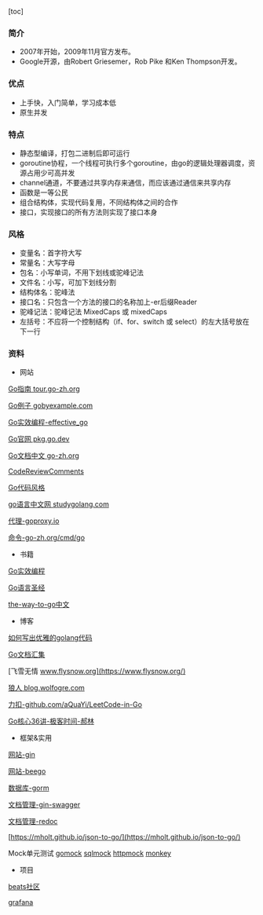 [toc]

### 简介
- 2007年开始，2009年11月官方发布。
- Google开源，由Robert Griesemer，Rob Pike 和Ken Thompson开发。

### 优点

- 上手快，入门简单，学习成本低
- 原生并发

### 特点

- 静态型编译，打包二进制后即可运行
- goroutine协程，一个线程可执行多个goroutine，由go的逻辑处理器调度，资源占用少可高并发
- channel通道，不要通过共享内存来通信，而应该通过通信来共享内存
- 函数是一等公民
- 组合结构体，实现代码复用，不同结构体之间的合作
- 接口，实现接口的所有方法则实现了接口本身

### 风格

- 变量名：首字符大写
- 常量名：大写字母
- 包名：小写单词，不用下划线或驼峰记法
- 文件名：小写，可加下划线分割
- 结构体名：驼峰法
- 接口名：只包含一个方法的接口的名称加上-er后缀Reader
- 驼峰记法：驼峰记法 MixedCaps 或 mixedCaps
- 左括号：不应将一个控制结构（if、for、switch 或 select）的左大括号放在下一行

### 资料

- 网站

[Go指南 tour.go-zh.org](https://tour.go-zh.org/list)

[Go例子 gobyexample.com](https://gobyexample.com/)

[Go实效编程-effective_go](https://go-zh.org/doc/effective_go.html)

[Go官网 pkg.go.dev](https://pkg.go.dev/)

[Go文档中文 go-zh.org](https://go-zh.org/doc)

[CodeReviewComments](https://github.com/golang/go/wiki/CodeReviewComments)

[Go代码风格](https://github.com/golang-standards/project-layout)

[go语言中文网 studygolang.com](https://studygolang.com/dl)

[代理-goproxy.io](https://goproxy.io/)

[命令-go-zh.org/cmd/go](https://go-zh.org/cmd/go/)

- 书籍

[Go实效编程](https://bingohuang.gitbooks.io/effective-go-zh-en/)

[Go语言圣经](https://docs.hacknode.org/gopl-zh/ch0/ch0-01.html)

[the-way-to-go中文](https://github.com/unknwon/the-way-to-go_ZH_CN/blob/master/eBook/directory.md)

- 博客

[如何写出优雅的golang代码](https://draveness.me/golang-101/)

[Go文档汇集](https://www.topgoer.com/)

[飞雪无情 www.flysnow.org](https://www.flysnow.org/)

[狼人 blog.wolfogre.com](https://blog.wolfogre.com)

[力扣-github.com/aQuaYi/LeetCode-in-Go](https://github.com/aQuaYi/LeetCode-in-Go)

[Go核心36讲-极客时间-郝林](https://account.geekbang.org/dashboard/buy)

- 框架&实用

[网站-gin](https://github.com/gin-gonic/gin)

[网站-beego](https://github.com/astaxie/beego)

[数据库-gorm](https://gorm.io/docs/query.html) 

[文档管理-gin-swagger](https://github.com/swaggo/gin-swagger)

[文档管理-redoc](https://github.com/Redocly/redoc)

[https://mholt.github.io/json-to-go/](https://mholt.github.io/json-to-go/)

Mock单元测试 [gomock](https://github.com/golang/mock) [sqlmock](https://github.com/DATA-DOG/go-sqlmock)  [httpmock](https://github.com/jarcoal/httpmock) [monkey](https://github.com/bouk/monkey)

- 项目

[beats社区](https://www.elastic.co/guide/en/beats/devguide/7.0/index.html)

[grafana](https://github.com/grafana/grafana/blob/master/pkg/login/ldap_login.go)

